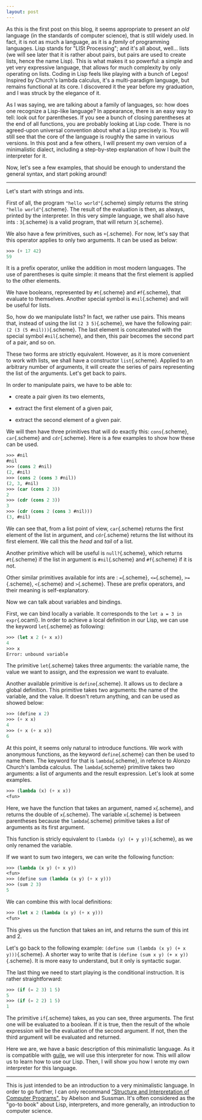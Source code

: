 ```yaml
---
layout: post
---
```



As this is the first post on this blog, it seems appropriate to present an *old* language (in the standards of computer science), that is still widely used.
In fact, it is not as much a language, as it is a *family* of programming languages. Lisp stands for "LISt Processing"; and it's all about, well... lists (we will see later that it is rather about pairs, but pairs are used to create lists, hence the name Lisp).
This is what makes it so powerful: a simple and yet very expressive language, that allows for much complexity by only operating on lists. Coding in Lisp feels like playing with a bunch of Legos! Inspired by Church's lambda calculus, it's a multi-paradigm language, but remains functional at its core.
I discovered it the year before my graduation, and I was struck by the elegance of it.

As I was saying, we are talking about a family of languages, so: how does one recognize a Lisp-like language?
In appearance, there is an easy way to tell: look out for parentheses. If you see a bunch of closing parentheses at the end of all functions, you are probably looking at Lisp code. There is no agreed-upon universal convention about what a Lisp precisely is. You will still see that the core of the language is roughly the same in various versions. In this post and a few others, I will present my own version of a minimalistic dialect, including a step-by-step explanation of how I built the interpreter for it.

Now, let's see a few examples, that should be enough to understand the general syntax, and start poking around!

------

Let's start with strings and ints.

First of all, the program `"hello world"`{.scheme} simply returns the string `"hello world"`{.scheme}. The result of the evaluation is then, as always, printed by the interpreter.
In this very simple language, we shall also have ints : `3`{.scheme} is a valid program, that will return `3`{.scheme}.

We also have a few primitives, such as `+`{.scheme}. For now, let's say that this operator applies to only two arguments.
It can be used as below:

```scheme
>>> (+ 17 42)
59
```
It is a prefix operator, unlike the addition in most modern languages. The use of parentheses is quite simple: it means that the first element is applied to the other elements.


We have booleans, represented by `#t`{.scheme} and `#f`{.scheme}, that evaluate to themselves. Another special symbol is `#nil`{.scheme} and will be useful for lists.

So, how do we manipulate lists? In fact, we rather use pairs. This means that, instead of using the list `(2 3 5)`{.scheme}, we have the following pair: `(2 (3 (5 #nil)))`{.scheme}. The last element is concatenated with the special symbol `#nil`{.scheme}, and then, this pair becomes the second part of a pair, and so on.

These two forms are strictly equivalent. However, as it is more convenient to work with lists, we shall have a constructor `list`{.scheme}. Applied to an arbitrary number of arguments, it will create the series of pairs representing the list of the arguments. Let's get back to pairs.

In order to manipulate pairs, we have to be able to:

- create a pair given its two elements,

- extract the first element of a given pair,

- extract the second element of a given pair.

We will then have three primitives that will do exactly this: `cons`{.scheme}, `car`{.scheme} and `cdr`{.scheme}.
Here is a few examples to show how these can be used.

```scheme
>>> #nil
#nil
>>> (cons 2 #nil)
(2, #nil)
>>> (cons 2 (cons 3 #nil))
(2, 3, #nil)
>>> (car (cons 2 3))
2
>>> (cdr (cons 2 3))
3
>>> (cdr (cons 2 (cons 3 #nil)))
(3, #nil)
```

We can see that, from a list point of view, `car`{.scheme} returns the first element of the list in argument, and `cdr`{.scheme} returns the list without its first element. We call this the *head* and *tail* of a list.


Another primitive which will be useful is `null?`{.scheme}, which returns `#t`{.scheme} if the list in argument is `#nil`{.scheme} and `#f`{.scheme} if it is not.

Other similar primitives available for ints are : `=`{.scheme}, `<=`{.scheme}, `>=`{.scheme}, `<`{.scheme} and `>`{.scheme}. These are prefix operators, and their meaning is self-explanatory.


Now we can talk about variables and bindings.

First, we can bind locally a variable. It corresponds to the `let a = 3 in expr`{.ocaml}. In order to achieve a local definition in our Lisp, we can use the keyword `let`{.scheme} as following:

```scheme
>>> (let x 2 (+ x x))
4
>>> x
Error: unbound variable
```

The primitive `let`{.scheme} takes three arguments: the variable name, the value we want to assign, and the expression we want to evaluate.

Another available primitive is `define`{.scheme}. It allows us to declare a global definition. This primitive takes two arguments: the name of the variable, and the value.
It doesn't return anything, and can be used as showed below:

```scheme
>>> (define x 2)
>>> (+ x x)
4
>>> (+ x (+ x x))
6
```

At this point, it seems only natural to introduce functions. We work with anonymous functions, as the keyword `define`{.scheme} can then be used to name them.
The keyword for that is `lambda`{.scheme}, in refence to Alonzo Church's lambda calculus. The `lambda`{.scheme} primitive takes two arguments: a list of arguments and the result expression. Let's look at some examples.

```scheme
>>> (lambda (x) (+ x x))
<fun>
```

Here, we have the function that takes an argument, named `x`{.scheme}, and returns the double of `x`{.scheme}. The variable `x`{.scheme} is between parentheses because the `lambda`{.scheme} primitive takes a *list* of arguments as its first argument.

This function is stricly equivalent to `(lambda (y) (+ y y))`{.scheme}, as we only renamed the variable.

If we want to sum two integers, we can write the following function:

```scheme
>>> (lambda (x y) (+ x y))
<fun>
>>> (define sum (lambda (x y) (+ x y)))
>>> (sum 2 3)
5
```

We can combine this with local definitions:

```scheme
>>> (let x 2 (lambda (x y) (+ x y)))
<fun>
```

This gives us the function that takes an int, and returns the sum of this int and 2.

Let's go back to the following example: `(define sum (lambda (x y) (+ x y)))`{.scheme}.
A shorter way to write that is `(define (sum x y) (+ x y))`{.scheme}. It is more easy to understand, but it only is syntactic sugar.

The last thing we need to start playing is the conditional instruction. It is rather straightforward:

```scheme
>>> (if (= 2 3) 1 5)
5
>>> (if (= 2 2) 1 5)
1
```

The primitive `if`{.scheme} takes, as you can see, three arguments. The first one will be evaluated to a boolean. If it is true, then the result of the whole expression will be the evaluation of the second argument. If not, then the third argument will be evaluated and returned.

Here we are, we have a basic description of this minimalistic language. As it is compatible with [guile](https://www.gnu.org/software/guile/), we will use this interpreter for now. This will allow us to learn how to use our Lisp. Then, I will show you how I wrote my own interpreter for this language.

-----

This is just intended to be an introduction to a very minimalistic language. In order to go further, I can only recommand ["Structure and Interpretation of Computer Programs"](https://en.wikipedia.org/wiki/Structure_and_Interpretation_of_Computer_Programs), by Abelson and Sussman. It's often considered as the "go-to book" about Lisp, interpreters, and more generally, an introduction to computer science.
